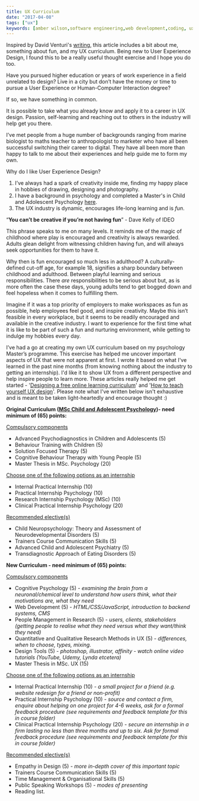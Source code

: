 ```yaml
---
title: UX Curriculum
date: "2017-04-08"
tags: ["ux"]
keywords: [amber wilson,software engineering,web development,coding, ux curriculum, thought project]
---
```


Inspired by David Venturi's [writing](https://medium.com/@davidventuri/i-dropped-out-of-school-to-create-my-own-data-science-master-s-here-s-my-curriculum-1b400dcee412), this article includes a bit about me, something about fun, and my UX curriculum. Being new to User Experience Design, I found this to be a really useful thought exercise and I hope you do too.

Have you pursued higher education or years of work experience in a field unrelated to design? Live in a city but don’t have the money or time to pursue a User Experience or Human-Computer Interaction degree?

If so, we have something in common.

It is possible to take what you already know and apply it to a career in UX design. Passion, self-learning and reaching out to others in the industry will help get you there.

I’ve met people from a huge number of backgrounds ranging from marine biologist to maths teacher to anthropologist to marketer who have all been successful switching their career to digital. They have all been more than happy to talk to me about their experiences and help guide me to form my own.

Why do I like User Experience Design?

1.  I’ve always had a spark of creativity inside me, finding my happy place in hobbies of drawing, designing and photography.
2.  I have a background in psychology and completed a Master's in Child and Adolescent Psychology [here](http://en.mastersinleiden.nl/programmes/child-and-adolescent-psychology/en/introduction).
3.  The UX industry is dynamic, encourages life-long learning and is _fun_.

“**You can’t be creative if you’re not having fun**” - Dave Kelly of IDEO

This phrase speaks to me on many levels. It reminds me of the magic of childhood where play is encouraged and creativity is always rewarded. Adults glean delight from witnessing children having fun, and will always seek opportunities for them to have it.

Why then is fun encouraged so much less in adulthood? A culturally-defined cut-off age, for example 18, signifies a sharp boundary between childhood and adulthood. Between playful learning and serious responsibilities. There _are_ responsibilities to be serious about but, as is more often the case these days, young adults tend to get bogged down and feel hopeless when it comes to fulfilling them.

Imagine if it was a top priority of employers to make workspaces as fun as possible, help employees feel good, and inspire creativity. Maybe this isn’t feasible in every workplace, but it seems to be readily encouraged and available in the creative industry. I want to experience for the first time what it is like to be part of such a fun and nurturing environment, while getting to indulge my hobbies every day.

I’ve had a go at creating my own UX curriculum based on my psychology Master’s programme. This exercise has helped me uncover important aspects of UX that were not apparent at first. I wrote it based on what I've learned in the past nine months (from knowing nothing about the industry to getting an internship). I'd like it to show UX from a different perspective and help inspire people to learn more. These articles really helped me get started - '[Designing a free online learning curriculum](https://uxplanet.org/inclusive-ux-education-designing-a-free-online-learning-curriculum-52154a188af3)' and '[How to teach yourself UX design](https://blog.prototypr.io/how-to-teach-yourself-ux-design-31f16e41b189)'. Please note what I've written below isn't exhaustive and is meant to be taken light-heartedly and encourage thought :)

**Original Curriculum ([MSc Child and Adolescent Psychology](http://en.mastersinleiden.nl/programmes/child-and-adolescent-psychology/en/programme))- need minimum of (65) points:**

<span style="text-decoration:underline">Compulsory components</span>

*   Advanced Psychodiagnostics in Children and Adolescents (5)
*   Behaviour Training with Children (5)
*   Solution Focused Therapy (5)
*   Cognitive Behaviour Therapy with Young People (5)
*   Master Thesis in MSc. Psychology (20)

<span style="text-decoration:underline">Choose one of the following options as an internship</span>

*   Internal Practical Internship (10)
*   Practical Internship Psychology (10)
*   Research Internship Psychology (MSc) (10)
*   Clinical Practical Internship Psychology (20)

<span style="text-decoration:underline">Recommended elective(s)</span>

*   Child Neuropsychology: Theory and Assessment of Neurodevelopmental Disorders (5)
*   Trainers Course Communication Skills (5)
*   Advanced Child and Adolescent Psychiatry (5)
*   Transdiagnostic Approach of Eating Disorders (5)

**New Curriculum - need minimum of (65) points:**

<span style="text-decoration:underline">Compulsory components</span>

*   Cognitive Psychology (5) - _examining the brain from a neuronal/chemical level to understand how users think, what their motivations are, what they need_
*   Web Development (5) - _HTML/CSS/JavaScript, introduction to backend systems, CMS_
*   People Management in Research (5) - _users, clients, stakeholders (getting people to realise what they need versus what they want/think they need)_
*   Quantitative and Qualitative Research Methods in UX (5) - _differences, when to choose, types, mixing._
*   Design Tools (5) - _photoshop, illustrator, affinity - watch online video tutorials (YouTube, Udemy, Lynda etcetera)_
*   Master Thesis in MSc. UX (15)

<span style="text-decoration:underline">Choose one of the following options as an internship</span>

*   Internal Practical Internship (10) - _a small project for a friend (e.g. website redesign for a friend or non-profit)_
*   Practical Internship Psychology (10) - _source and contact a firm, enquire about helping on one project for 4-6 weeks, ask for a formal feedback procedure (see requirements and feedback template for this in course folder)_
*   Clinical Practical Internship Psychology (20) - _secure an internship in a firm lasting no less than three months and up to six. Ask for formal feedback procedure (see requirements and feedback template for this in course folder)_

<span style="text-decoration:underline">Recommended elective(s)</span>

*   Empathy in Design (5) - _more in-depth cover of this important topic_
*   Trainers Course Communication Skills (5)
*   Time Management & Organisational Skills (5)
*   Public Speaking Workshops (5) - _modes of presenting_
*   Reading list.